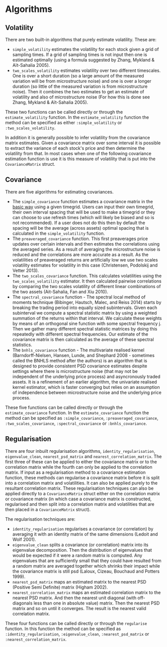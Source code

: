 # Algorithms

## Volatility

There are two built-in algorithms that purely estimate volatility. These are:
* `simple_volatility` estimates the volatility for each stock given a grid of sampling times. If a grid of sampling times is not input then one is estimated optimally (using a formula suggested by Zhang, Mykland & Aït-Sahalia 2005).
* `two_scales_volatility` estimates volatility over two different timescales. One is over a short duration (so a large amount of the measured variation will be from microstructure noise) and one is over a longer duration (so little of the measured variation is from microstructure noise). Then it combines the two estimates to get an estimate of volatility and also of microstructure noise (For how this is done see Zhang, Mykland & Aït-Sahalia 2005).

These two functions can be called directly or through the `estimate_volatility` function. In the `estimate_volatility` function the method can be specified as either `:simple_volatility` or `:two_scales_volatility`.

In addition it is generally possible to infer volatility from the covariance matrix estimates. Given a covariance matrix over some interval it is possible to extract the variance of each stock's price and then determine the volatility from that. In most cases when one of the following covariance estimation function is use it is this measure of volatility that is put into the `CovarianceMatrix` struct.

## Covariance

There are five algorithms for estimating covariances.
* The `simple_covariance` function estimates a covariance matrix in the [basic way](https://en.wikipedia.org/wiki/Sample_mean_and_covariance) using a given timegrid. Users can input their own timegrid, their own interval spacing that will be used to make a timegrid or they can choose to use refresh times (which will likely be biased and so is not recommended). If a user does not do this then by default the spacing will be the average (across assets) optimal spacing that is calculated in the `simple_volatility` function.
* The `preaveraged_covariance` function. This first preaverages price updates over certain intervals and then estimates the correlations using the averaged series. As a result of averaging the microstructure noise is reduced and the correlations are more accurate as a result. As the volatilities of preaveraged returns are artificially low we use two scales volatility estimates for volatility in this case (Christensen, Podolskij and Vetter 2013).
* The `two_scales_covariance` function. This calculates volatilities using the `two_scales_volatility` estimator. It then calculated pairwise correlations by comparing the two scales volatility of different linear combinations of the two assets (Ait-Sahalia, Fan and Xiu 2010).
* The `spectral_covariance` function - The spectral local method of moments technique  (Bibinger, Hautsch, Malec, and Reiss 2014) starts by breaking the trading period into equally sized subintervals. Given each subinterval we  compute a spectral statistic matrix by using a weighted summation of the returns within that interval. We calculate these weights by means of an orthogonal sine function with some spectral frequency j. Then we gather many different spectral statistic matrices by doing this repeatedly with different spectral frequencies. Our estimate of the covariance matrix is then calculated as the average of these spectral statistics.
* The `bnhls_covariance` function - The multivariate realised kernel (Barndorff-Nielsen, Hansen, Lunde, and Shephard 2008 - sometimes called the BNHLS method after the authors) is an algorithm that is designed to provide consistent PSD covariance estimates despite settings where there is microstructure noise (that may not be independent of the underlying price process) and asyncronously traded assets. It is a refinement of an earlier algorithm, the univariate realised kernel estimator, which is faster converging but relies on an assumption of independence between microstructure noise and the underlying price process.

These five functions can be called directly or through the `estimate_covariance` function. In the `estimate_covariance` function the method can be specified as `:simple_covariance`, `:preaveraged_covariance`, `:two_scales_covariance`, `:spectral_covariance` or `:bnhls_covariance`.

## Regularisation

There are four inbuilt regularisation algorithms, `identity_regularisation`, `eigenvalue_clean`, `nearest_psd_matrix` and `nearest_correlation_matrix`. The first three of these can be applied to either the covariance matrix or to the correlation matrix while the fourth can only be applied to the correlation matrix. If input as a regularisation method to a covariance estimation function, these methods can regularise a covariance matrix before it is split into a correlation matrix and volatilities. It can also be applied purely to the resultant correlation matrix. These regularisation techniques can also be applied directly to a `CovarianceMatrix` struct either on the correlation matrix or covariance matrix (in which case a covariance matrix is constructed, regularised and then split into a correlation matrix and volatilities that are then placed in a `CovarianceMatrix` struct).

The regularisation techniques are:
* `identity_regularisation` regularises a covariance (or correlation) by averaging it with an identity matrix of the same dimensions (Ledoit and Wolf 2001).
* `eigenvalue_clean` splits a covariance (or correlation) matrix into its eigenvalue decomposition. Then the distribution of eigenvalues that would be expected if it were a random matrix is computed. Any eigenvalues that are sufficiently small that they could have resulted from a random matrix are averaged together which shrinks their impact while the covariance matrix is still psd (Laloux, Cizeau, Bouchaud and Potters 1999).
* `nearest_psd_matrix` maps an estimated matrix to the nearest PSD (Positive Semi Definite) matrix (Higham 2002).
* `nearest_correlation_matrix` maps an estimated correlation matrix to the nearest PSD matrix. And then the nearest unit diagonal (with off-diagonals less than one in absolute value) matrix. Then the nearest PSD matrix and so on until it converges. The result is the nearest valid correlation matrix.

These four functions can be called directly or through the `regularise` function. In this function the method can be specified as `:identity_regularisation`, `:eigenvalue_clean`, `:nearest_psd_matrix` or `:nearest_correlation_matrix`.
